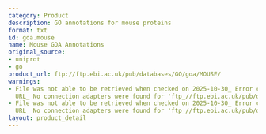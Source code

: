 ```yaml
---
category: Product
description: GO annotations for mouse proteins
format: txt
id: goa.mouse
name: Mouse GOA Annotations
original_source:
- uniprot
- go
product_url: ftp://ftp.ebi.ac.uk/pub/databases/GO/goa/MOUSE/
warnings:
- File was not able to be retrieved when checked on 2025-10-30_ Error connecting to
  URL_ No connection adapters were found for 'ftp_//ftp.ebi.ac.uk/pub/databases/GO/goa/MOUSE/'
- File was not able to be retrieved when checked on 2025-10-30_ Error connecting to
  URL_ No connection adapters were found for 'ftp_//ftp.ebi.ac.uk/pub/databases/GO/goa/MOUSE/'
layout: product_detail
---
```

